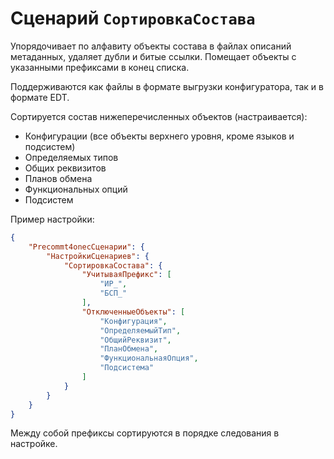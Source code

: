 # Сценарий `СортировкаСостава`

Упорядочивает по алфавиту объекты состава в файлах описаний метаданных, удаляет дубли и битые ссылки. Помещает объекты с указанными префиксами в конец списка.

Поддерживаются как файлы в формате выгрузки конфигуратора, так и в формате EDT.

Сортируется состав нижеперечисленных объектов (настраивается):

- Конфигурации (все объекты верхнего уровня, кроме языков и подсистем)
- Определяемых типов
- Общих реквизитов
- Планов обмена
- Функциональных опций
- Подсистем

Пример настройки:

```JSON
{
    "Precommt4onecСценарии": {
        "НастройкиСценариев": {
            "СортировкаСостава": {
                "УчитываяПрефикс": [
                    "ИР_",
                    "БСП_"
                ],
                "ОтключенныеОбъекты": [
                    "Конфигурация",
                    "ОпределяемыйТип",
                    "ОбщийРеквизит",
                    "ПланОбмена",
                    "ФункциональнаяОпция",
                    "Подсистема"
                ]
            }
        }
    }
}
```

Между собой префиксы сортируются в порядке следования в настройке.
